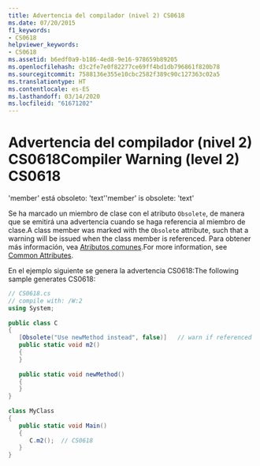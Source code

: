 ```yaml
---
title: Advertencia del compilador (nivel 2) CS0618
ms.date: 07/20/2015
f1_keywords:
- CS0618
helpviewer_keywords:
- CS0618
ms.assetid: b6edf0a9-b186-4ed8-9e16-978659b89205
ms.openlocfilehash: d3c2fe7e0f82277ce69ff4bd1db796861f820b78
ms.sourcegitcommit: 7588136e355e10cbc2582f389c90c127363c02a5
ms.translationtype: HT
ms.contentlocale: es-ES
ms.lasthandoff: 03/14/2020
ms.locfileid: "61671202"
---
```

# <a name="compiler-warning-level-2-cs0618"></a><span data-ttu-id="ffa61-102">Advertencia del compilador (nivel 2) CS0618</span><span class="sxs-lookup"><span data-stu-id="ffa61-102">Compiler Warning (level 2) CS0618</span></span>
<span data-ttu-id="ffa61-103">'member' está obsoleto: 'text'</span><span class="sxs-lookup"><span data-stu-id="ffa61-103">'member' is obsolete: 'text'</span></span>  
  
 <span data-ttu-id="ffa61-104">Se ha marcado un miembro de clase con el atributo `Obsolete`, de manera que se emitirá una advertencia cuando se haga referencia al miembro de clase.</span><span class="sxs-lookup"><span data-stu-id="ffa61-104">A class member was marked with the `Obsolete` attribute, such that a warning will be issued when the class member is referenced.</span></span> <span data-ttu-id="ffa61-105">Para obtener más información, vea [Atributos comunes](../../programming-guide/concepts/attributes/common-attributes.md).</span><span class="sxs-lookup"><span data-stu-id="ffa61-105">For more information, see [Common Attributes](../../programming-guide/concepts/attributes/common-attributes.md).</span></span>  
  
 <span data-ttu-id="ffa61-106">En el ejemplo siguiente se genera la advertencia CS0618:</span><span class="sxs-lookup"><span data-stu-id="ffa61-106">The following sample generates CS0618:</span></span>  
  
```csharp  
// CS0618.cs  
// compile with: /W:2  
using System;  
  
public class C  
{  
   [Obsolete("Use newMethod instead", false)]   // warn if referenced  
   public static void m2()  
   {  
   }  
  
   public static void newMethod()  
   {  
   }  
}  
  
class MyClass  
{  
   public static void Main()  
   {  
      C.m2();  // CS0618  
   }  
}  
```
